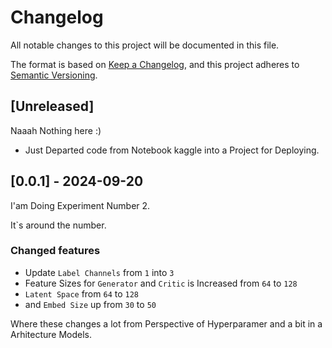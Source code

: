 # Changelog

All notable changes to this project will be documented in this file.

The format is based on [Keep a Changelog](https://keepachangelog.com/en/1.0.0/),
and this project adheres to [Semantic Versioning](https://semver.org/spec/v2.0.0.html).

## [Unreleased]
Naaah Nothing here :)
- Just Departed code from Notebook kaggle into a Project for Deploying.

## [0.0.1] - 2024-09-20

I'am Doing Experiment Number 2. 

It`s around the number.

### Changed features
- Update `Label Channels` from `1` into `3`
- Feature Sizes for `Generator` and `Critic` is Increased from `64` to `128`
- `Latent Space` from `64` to `128`
- and `Embed Size` up from `30` to `50`

Where these changes a lot from Perspective of Hyperparamer and a bit in a Arhitecture Models.

